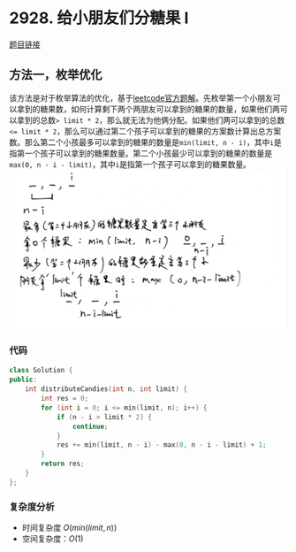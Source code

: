 # 2928. 给小朋友们分糖果 I
[题目链接](https://leetcode.cn/problems/distribute-candies-among-children-i/description/)

## 方法一，枚举优化
该方法是对于枚举算法的优化，基于[leetcode官方题解](https://leetcode.cn/problems/distribute-candies-among-children-i/solutions/2791755/gei-xiao-peng-you-men-fen-tang-guo-i-by-9cgew/)。先枚举第一个小朋友可以拿到的糖果数，如何计算剩下两个两朋友可以拿到的糖果的数量，如果他们两可以拿到的总数`> limit * 2`，那么就无法为他俩分配。如果他们两可以拿到的总数`<= limit * 2`，那么可以通过第二个孩子可以拿到的糖果的方案数计算出总方案数。那么第二个小孩最多可以拿到的糖果的数量是`min(limit, n - i)`，其中`i`是指第一个孩子可以拿到的糖果数量。第二个小孩最少可以拿到的糖果的数量是`max(0, n - i - limit)`，其中`i`是指第一个孩子可以拿到的糖果数量。
![](./example.jpg)

### 代码
````c++
class Solution {
public:
    int distributeCandies(int n, int limit) {
        int res = 0;
        for (int i = 0; i <= min(limit, n); i++) {
            if (n - i > limit * 2) {
                continue;
            }
            res += min(limit, n - i) - max(0, n - i - limit) + 1;
        }
        return res;
    }
};
````

### 复杂度分析
+ 时间复杂度 $O(min(limit, n))$
+ 空间复杂度：$O(1)$
